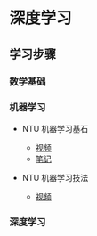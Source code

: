 #  深度学习
## 学习步骤
### 数学基础

### 机器学习

- NTU 机器学习基石
  - [视频](https://www.youtube.com/watch?v=nQvpFSMPhr0&list=PLXVfgk9fNX2I7tB6oIINGBmW50rrmFTqf)
  - [笔记](/note/MLF/README.md) 

- NTU 机器学习技法
  - [视频](https://www.youtube.com/watch?v=A-GxGCCAIrg&list=PLXVfgk9fNX2IQOYPmqjqWsNUFl2kpk1U2)

### 深度学习
